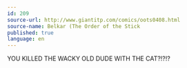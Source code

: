 ```yaml
---
id: 209
source-url: http://www.giantitp.com/comics/oots0408.html
source-name: Belkar (The Order of the Stick
published: true
language: en
---
```

YOU KILLED THE WACKY OLD DUDE WITH THE CAT?!?!?

